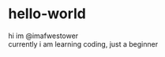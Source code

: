 # hello-world
<readme>hi im @imafwestower</readme>
<br>currently i am learning coding, just a beginner</br>
